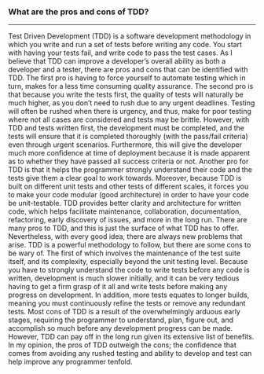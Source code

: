 ### What are the pros and cons of TDD?

-----

Test Driven Development (TDD) is a software development methodology in which you write and run a set of tests before writing any code. You start with having your tests fail, and write code to pass the test cases. As I believe that TDD can improve a developer’s overall ability as both a developer and a tester, there are pros and cons that can be identified with TDD. The first pro is having to force yourself to automate testing which in turn, makes for a less time consuming quality assurance. The second pro is that because you write the tests first, the quality of tests will naturally be much higher, as you don’t need to rush due to any urgent deadlines. Testing will often be rushed when there is urgency, and thus, make for poor testing where not all cases are considered and tests may be brittle. However, with TDD and tests written first, the development must be completed, and the tests will ensure that it is completed thoroughly (with the pass/fail criteria) even through urgent scenarios. Furthermore, this will give the developer much more confidence at time of deployment because it is made apparent as to whether they have passed all success criteria or not. Another pro for TDD is that it helps the programmer strongly understand their code and the tests give them a clear goal to work towards. Moreover, because TDD is built on different unit tests and other tests of different scales, it forces you to make your code modular (good architecture) in order to have your code be unit-testable. TDD provides better clarity and architecture for written code, which helps facilitate maintenance, collaboration, documentation, refactoring, early discovery of issues, and more in the long run. There are many pros to TDD, and this is just the surface of what TDD has to offer.
  Nevertheless, with every good idea, there are always new problems that arise. TDD is a powerful methodology to follow, but there are some cons to be wary of. The first of which involves the maintenance of the test suite itself, and its complexity, especially beyond the unit testing level. Because you have to strongly understand the code to write tests before any code is written, development is much slower initially, and it can be very tedious having to get a firm grasp of it all and write tests before making any progress on development. In addition, more tests equates to longer builds, meaning you must continuously refine the tests or remove any redundant tests. Most cons of TDD is a result of the overwhelmingly arduous early stages, requiring the programmer to understand, plan, figure out, and accomplish so much before any development progress can be made. However, TDD can pay off in the long run given its extensive list of benefits. In my opinion, the pros of TDD outweigh the cons; the confidence that comes from avoiding any rushed testing and ability to develop and test can help improve any programmer tenfold.
